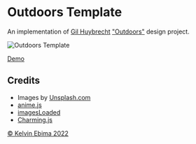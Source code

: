 # Outdoors Template

An implementation of [Gil Huybrecht](http://www.gilhuybrecht.com/) ["Outdoors"](https://dribbble.com/shots/4022235-Outdoors-Transition) design project.

![Outdoors Template](https://tympanus.net/codrops/wp-content/uploads/2018/01/outdoors_featured.jpg)



[Demo](http://tympanus.net/Development/OutdoorsTemplate/)

## Credits

- Images by [Unsplash.com](http://unsplash.com)
- [anime.js](http://anime-js.com/) 
- [imagesLoaded](http://imagesloaded.desandro.com/)
- [Charming.js](https://github.com/yuanqing/charming)



[© Kelvin Ebima 2022](http://mywebiste.com)





